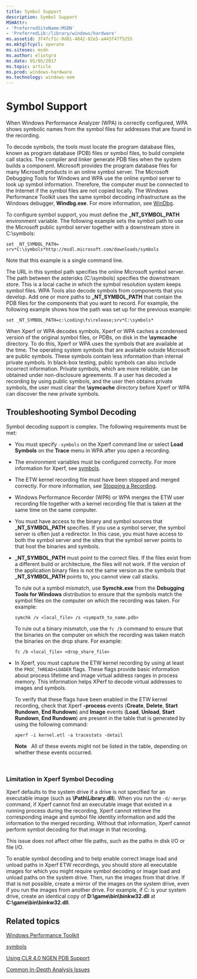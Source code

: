 ```yaml
---
title: Symbol Support
description: Symbol Support
MSHAttr:
- 'PreferredSiteName:MSDN'
- 'PreferredLib:/library/windows/hardware'
ms.assetid: 3f4fcf1c-9d81-4842-82e5-a443f47f5255
ms.mktglfcycl: operate
ms.sitesec: msdn
ms.author: eliotgra
ms.date: 05/05/2017
ms.topic: article
ms.prod: windows-hardware
ms.technology: windows-oem
---
```


# Symbol Support


When Windows Performance Analyzer (WPA) is correctly configured, WPA shows symbolic names from the symbol files for addresses that are found in the recording.

To decode symbols, the tools must locate the program database files, known as program database (PDB) files or symbol files, to build complete call stacks. The compiler and linker generate PDB files when the system builds a component. Microsoft provides the program database files for many Microsoft products in an online symbol server. The Microsoft Debugging Tools for Windows and WPA use the online symbol server to look up symbol information. Therefore, the computer must be connected to the Internet if the symbol files are not copied locally. The Windows Performance Toolkit uses the same symbol decoding infrastructure as the Windows debugger, **Windbg.exe**. For more information, see [WinDbg](http://go.microsoft.com/fwlink/p/?linkid=212249).

To configure symbol support, you must define the **\_NT\_SYMBOL\_PATH** environment variable. The following example sets the symbol path to use the Microsoft public symbol server together with a downstream store in C:\\symbols:

```
set _NT_SYMBOL_PATH= srv*C:\symbols*http://msdl.microsoft.com/downloads/symbols
```

Note that this example is a single command line.

The URL in this symbol path specifies the online Microsoft symbol server. The path between the asterisks (C:\\symbols) specifies the downstream store. This is a local cache in which the symbol resolution system keeps symbol files. WPA Tools also decode symbols from components that you develop. Add one or more paths to **\_NT\_SYMBOL\_PATH** that contain the PDB files for the components that you want to record. For example, the following example shows how the path was set up for the previous example:

```
set _NT_SYMBOL_PATH=c:\coding\fs\release;srv*C:\symbols*
```

When Xperf or WPA decodes symbols, Xperf or WPA caches a condensed version of the original symbol files, or PDBs, on disk in the **\\symcache** directory. To do this, Xperf or WPA uses the symbols that are available at the time. The operating system symbols that are available outside Microsoft are public symbols. These symbols contain less information than internal private symbols. In black-box testing, public symbols can also include incorrect information. Private symbols, which are more reliable, can be obtained under non-disclosure agreements. If a user has decoded a recording by using public symbols, and the user then obtains private symbols, the user must clear the **\\symcache** directory before Xperf or WPA can discover the new private symbols.

## Troubleshooting Symbol Decoding


Symbol decoding support is complex. The following requirements must be met:

-   You must specify `-symbols` on the Xperf command line or select **Load Symbols** on the **Trace** menu in WPA after you open a recording.

-   The environment variables must be configured correctly. For more information for Xperf, see [symbols](symbols.md).

-   The ETW kernel recording file must have been stopped and merged correctly. For more information, see [Stopping a Recording](stop-a-recording.md).

-   Windows Performance Recorder (WPR) or WPA merges the ETW user recording file together with a kernel recording file that is taken at the same time on the same computer.

-   You must have access to the binary and symbol sources that **\_NT\_SYMBOL\_PATH** specifies. If you use a symbol server, the symbol server is often just a redirector. In this case, you must have access to both the symbol server and the sites that the symbol server points to that host the binaries and symbols.

-   **\_NT\_SYMBOL\_PATH** must point to the correct files. If the files exist from a different build or architecture, the files will not work. If the version of the application binary files is not the same version as the symbols that **\_NT\_SYMBOL\_PATH** points to, you cannot view call stacks.

    To rule out a symbol mismatch, use **Symchk.exe** from the **Debugging Tools for Windows** distribution to ensure that the symbols match the symbol files on the computer on which the recording was taken. For example:

    ```
    symchk /v <local_file> /s <sympath_to_name.pdb>
    ```

    To rule out a binary mismatch, use the `fc /b` command to ensure that the binaries on the computer on which the recording was taken match the binaries on the drop share. For example:

    ```
    fc /b <local_file> <drop_share_file>
    ```

-   In Xperf, you must capture the ETW kernel recording by using at least the `PROC_THREAD+LOADER` flags. These flags provide basic information about process lifetime and image virtual address ranges in process memory. This information helps XPerf to decode virtual addresses to images and symbols.

    To verify that these flags have been enabled in the ETW kernel recording, check that Xperf **-process** events (**Create**, **Delete**, **Start Rundown**, **End Rundown**) and **Image** events (**Load**, **Unload**, **Start Rundown**, **End Rundown**) are present in the table that is generated by using the following command:

    ```
    xperf -i kernel.etl -a tracestats -detail
    ```

    **Note**  
    All of these events might not be listed in the table, depending on whether these events occurred.

     

### Limitation in Xperf Symbol Decoding

Xperf defaults to the system drive if a drive is not specified for an executable image (such as **\\Path\\Library.dll**). When you run the `-d/-merge` command, if Xperf cannot find an executable image that existed in a running process during the recording, Xperf cannot retrieve the corresponding image and symbol file identity information and add the information to the merged recording. Without that information, Xperf cannot perform symbol decoding for that image in that recording.

This issue does not affect other file paths, such as the paths in disk I/O or file I/O.

To enable symbol decoding and to help enable correct image load and unload paths in Xperf ETW recordings, you should store all executable images for which you might require symbol decoding or image load and unload paths on the system drive. Then, run the images from that drive. If that is not possible, create a mirror of the images on the system drive, even if you run the images from another drive. For example, if C: is your system drive, create an identical copy of **D:\\game\\bin\\binkw32.dll** at **C:\\game\\bin\\binkw32.dll**.

## Related topics


[Windows Performance Toolkit](index.md)

[symbols](symbols.md)

[Using CLR 4.0 NGEN PDB Support](using-clr-40-ngen-pdb-support.md)

[Common In-Depth Analysis Issues](../assessments/common-in-depth-analysis-issues.md)

 

 







